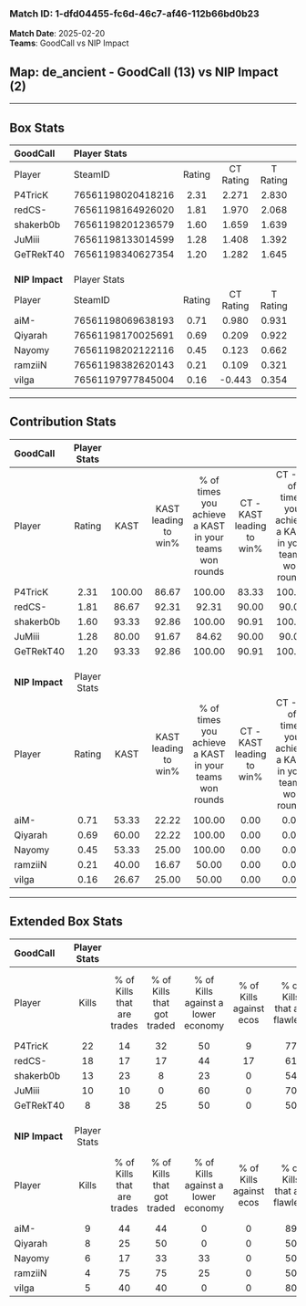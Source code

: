 ### Match ID: 1-dfd04455-fc6d-46c7-af46-112b66bd0b23  
**Match Date**: 2025-02-20  
**Teams**: GoodCall vs NIP Impact  

## **Map**: de_ancient - GoodCall (13) vs NIP Impact (2)  
---  

## Box Stats  

| **GoodCall**   | Player Stats      |        |           |          |        |       |       |         |        |      |     |
| :- | :- | :-: | :-: | :-: | :-: | :-: | :-: | :-: | :-: | :-: | :-: |
| Player         | SteamID           | Rating | CT Rating | T Rating |  KAST  |  ADR  | Kills | Assists | Deaths | K/D  | HS% |
| P4TricK        | 76561198020418216 |  2.31  |   2.271   |  2.830   | 100.00 | 149.8 |  22   |    3    |   7    | 3.14 | 63  |
| redCS-         | 76561198164926020 |  1.81  |   1.970   |  2.068   | 86.67  | 108.5 |  18   |    2    |   8    | 2.25 | 55  |
| shakerb0b      | 76561198201236579 |  1.60  |   1.659   |  1.639   | 93.33  | 70.2  |  13   |    4    |   4    | 3.25 | 46  |
| JuMiii         | 76561198133014599 |  1.28  |   1.408   |  1.392   | 80.00  | 79.9  |  10   |    3    |   6    | 1.67 | 30  |
| GeTRekT40      | 76561198340627354 |  1.20  |   1.282   |  1.645   | 93.33  | 66.7  |   8   |    5    |   7    | 1.14 | 50  |
|                |                   |        |           |          |        |       |       |         |        |      |     |
|                |                   |        |           |          |        |       |       |         |        |      |     |
|                |                   |        |           |          |        |       |       |         |        |      |     |
| **NIP Impact** | Player Stats      |        |           |          |        |       |       |         |        |      |     |
| Player         | SteamID           | Rating | CT Rating | T Rating |  KAST  |  ADR  | Kills | Assists | Deaths | K/D  | HS% |
| aiM-           | 76561198069638193 |  0.71  |   0.980   |  0.931   | 53.33  | 69.5  |   9   |    3    |   14   | 0.64 | 66  |
| Qiyarah        | 76561198170025691 |  0.69  |   0.209   |  0.922   | 60.00  | 68.0  |   8   |    2    |   14   | 0.57 | 75  |
| Nayomy         | 76561198202122116 |  0.45  |   0.123   |  0.662   | 53.33  | 51.1  |   6   |    3    |   15   | 0.40 | 66  |
| ramziiN        | 76561198382620143 |  0.21  |   0.109   |  0.321   | 40.00  | 33.7  |   4   |    2    |   14   | 0.29 | 25  |
| vilga          | 76561197977845004 |  0.16  |  -0.443   |  0.354   | 26.67  | 34.7  |   5   |    0    |   14   | 0.36 | 20  |
---  

## Contribution Stats  

| **GoodCall**   | Player Stats |        |                      |                                                        |                           |                                                             |                          |                                                            |
| :- | :-: | :-: | :-: | :-: | :-: | :-: | :-: | :-: |
| Player         |    Rating    |  KAST  | KAST leading to win% | % of times you achieve a KAST in your teams won rounds | CT - KAST leading to win% | CT - % of times you achieve a KAST in your teams won rounds | T - KAST leading to win% | T - % of times you achieve a KAST in your teams won rounds |
| P4TricK        |     2.31     | 100.00 |        86.67         |                         100.00                         |           83.33           |                           100.00                            |          100.00          |                           100.00                           |
| redCS-         |     1.81     | 86.67  |        92.31         |                         92.31                          |           90.00           |                            90.00                            |          100.00          |                           100.00                           |
| shakerb0b      |     1.60     | 93.33  |        92.86         |                         100.00                         |           90.91           |                           100.00                            |          100.00          |                           100.00                           |
| JuMiii         |     1.28     | 80.00  |        91.67         |                         84.62                          |           90.00           |                            90.00                            |          100.00          |                           66.67                            |
| GeTRekT40      |     1.20     | 93.33  |        92.86         |                         100.00                         |           90.91           |                           100.00                            |          100.00          |                           100.00                           |
|                |              |        |                      |                                                        |                           |                                                             |                          |                                                            |
|                |              |        |                      |                                                        |                           |                                                             |                          |                                                            |
|                |              |        |                      |                                                        |                           |                                                             |                          |                                                            |
| **NIP Impact** | Player Stats |        |                      |                                                        |                           |                                                             |                          |                                                            |
| Player         |    Rating    |  KAST  | KAST leading to win% | % of times you achieve a KAST in your teams won rounds | CT - KAST leading to win% | CT - % of times you achieve a KAST in your teams won rounds | T - KAST leading to win% | T - % of times you achieve a KAST in your teams won rounds |
| aiM-           |     0.71     | 53.33  |        22.22         |                         100.00                         |           0.00            |                            0.00                             |          28.57           |                           100.00                           |
| Qiyarah        |     0.69     | 60.00  |        22.22         |                         100.00                         |           0.00            |                            0.00                             |          25.00           |                           100.00                           |
| Nayomy         |     0.45     | 53.33  |        25.00         |                         100.00                         |           0.00            |                            0.00                             |          28.57           |                           100.00                           |
| ramziiN        |     0.21     | 40.00  |        16.67         |                         50.00                          |           0.00            |                            0.00                             |          20.00           |                           50.00                            |
| vilga          |     0.16     | 26.67  |        25.00         |                         50.00                          |           0.00            |                            0.00                             |          25.00           |                           50.00                            |
---  

## Extended Box Stats  

| **GoodCall**   | Player Stats |                            |                            |                                    |                         |                              |                                 |        |                             |                                     |                          |                               |                            |
| :- | :-: | :-: | :-: | :-: | :-: | :-: | :-: | :-: | :-: | :-: | :-: | :-: | :-: |
| Player         |    Kills     | % of Kills that are trades | % of Kills that got traded | % of Kills against a lower economy | % of Kills against ecos | % of Kills that are flawless | % of Kills that are close duels | Deaths | % of Deaths that get traded | % of Deaths against a lower economy | % of Deaths against ecos | % of Deaths that are flawless | % of Deaths that are close |
| P4TricK        |      22      |             14             |             32             |                 50                 |            9            |              77              |                5                |   7    |             29              |                 29                  |            0             |              71               |             14             |
| redCS-         |      18      |             17             |             17             |                 44                 |           17            |              61              |                0                |   8    |             63              |                 25                  |            0             |              50               |             0              |
| shakerb0b      |      13      |             23             |             8              |                 23                 |            0            |              54              |                8                |   4    |             25              |                 50                  |            0             |              50               |             25             |
| JuMiii         |      10      |             10             |             0              |                 60                 |            0            |              70              |                0                |   6    |             50              |                 17                  |            0             |              83               |             0              |
| GeTRekT40      |      8       |             38             |             25             |                 50                 |            0            |              50              |                0                |   7    |             57              |                 43                  |            0             |              71               |             14             |
|                |              |                            |                            |                                    |                         |                              |                                 |        |                             |                                     |                          |                               |                            |
|                |              |                            |                            |                                    |                         |                              |                                 |        |                             |                                     |                          |                               |                            |
|                |              |                            |                            |                                    |                         |                              |                                 |        |                             |                                     |                          |                               |                            |
| **NIP Impact** | Player Stats |                            |                            |                                    |                         |                              |                                 |        |                             |                                     |                          |                               |                            |
| Player         |    Kills     | % of Kills that are trades | % of Kills that got traded | % of Kills against a lower economy | % of Kills against ecos | % of Kills that are flawless | % of Kills that are close duels | Deaths | % of Deaths that get traded | % of Deaths against a lower economy | % of Deaths against ecos | % of Deaths that are flawless | % of Deaths that are close |
| aiM-           |      9       |             44             |             44             |                 0                  |            0            |              89              |               11                |   14   |             36              |                  7                  |            0             |              57               |             7              |
| Qiyarah        |      8       |             25             |             50             |                 0                  |            0            |              50              |               13                |   14   |             14              |                  7                  |            0             |              57               |             0              |
| Nayomy         |      6       |             17             |             33             |                 33                 |            0            |              50              |                0                |   15   |             20              |                  7                  |            0             |              67               |             7              |
| ramziiN        |      4       |             75             |             75             |                 25                 |            0            |              50              |                0                |   14   |             14              |                  7                  |            0             |              86               |             0              |
| vilga          |      5       |             40             |             40             |                 0                  |            0            |              80              |               20                |   14   |              7              |                  7                  |            0             |              57               |             0              |
